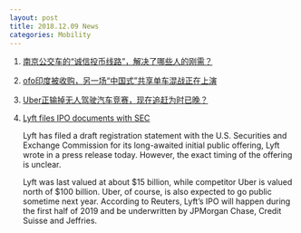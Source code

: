 ```yaml
---
layout: post
title: 2018.12.09 News
categories: Mobility
---
```


1. [南京公交车的“诚信投币线路”，解决了哪些人的刚需？](https://www.huxiu.com/article/275369.html)

2. [ofo印度被收购，另一场“中国式”共享单车混战正在上演](https://www.huxiu.com/article/275641.html)

3. [Uber正输掉无人驾驶汽车竞赛，现在追赶为时已晚？](https://36kr.com/p/5166060.html)

4. [Lyft files IPO documents with SEC](https://techcrunch.com/2018/12/06/lyft-ipo/)

    Lyft  has filed a draft registration statement with the U.S. Securities and Exchange Commission for its long-awaited initial public offering, Lyft wrote in a press release today. However, the exact timing of the offering is unclear.

    Lyft was last valued at about $15 billion, while competitor Uber  is valued north of $100 billion. Uber, of course, is also expected to go public sometime next year. According to Reuters, Lyft’s IPO will happen during the first half of 2019 and be underwritten by JPMorgan Chase, Credit Suisse and Jeffries.
